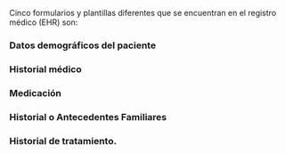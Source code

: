 Cinco formularios y plantillas diferentes que se encuentran en el registro médico (EHR)
son:
### Datos demográficos del paciente

### Historial médico
### Medicación
### Historial o Antecedentes  Familiares 
### Historial de tratamiento.
